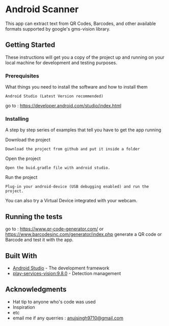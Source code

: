 # Android Scanner

This app can extract text from QR Codes, Barcodes, and other available formats supported by google's gms-vision library.

## Getting Started

These instructions will get you a copy of the project up and running on your local machine for development and testing purposes.

### Prerequisites

What things you need to install the software and how to install them

```
Android Studio (Latest Version recommended)
```
go to : https://developer.android.com/studio/index.html

### Installing

A step by step series of examples that tell you have to get the app running

Download the project

```
Download the project from github and put it inside a folder
```

Open the project

```
Open the buid.gradle file with android studio.
```

Run the project

```
Plug-in your android-device (USB debugging enabled) and run the project.
```
You can also try a Virtual Device integrated with your webcam.

## Running the tests

go to : https://www.qr-code-generator.com/ or https://www.barcodesinc.com/generator/index.php
generate a QR code or Barcode and test it with the app.

## Built With

* [Android Studio](https://developer.android.com/studio/index.html) - The development framework
* [play-services-vision:9.8.0](https://developers.google.com/vision/android/getting-started) - Detection management

## Acknowledgments

* Hat tip to anyone who's code was used
* Inspiration
* etc
* email me if any querries : anujsingh9710@gmail.com
